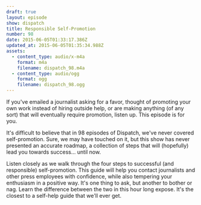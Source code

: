 ```yaml
---
draft: true
layout: episode
show: dispatch
title: Responsible Self-Promotion
number: 98
date: 2015-06-05T01:33:17.386Z
updated_at: 2015-06-05T01:35:34.988Z
assets:
  - content_type: audio/x-m4a
    format: m4a
    filename: dispatch_98.m4a
  - content_type: audio/ogg
    format: ogg
    filename: dispatch_98.ogg
---
```

If you've emailed a journalist asking for a favor, thought of promoting your own work instead of hiring outside help, or are making anything (of any sort) that will eventually require promotion, listen up. This episode is for you.

It's difficult to believe that in 98 episodes of Dispatch, we've never covered self-promotion. Sure, we may have touched on it, but this show has never presented an accurate roadmap, a collection of steps that will (hopefully) lead you towards success... until now.

Listen closely as we walk through the four steps to successful (and responsible) self-promotion. This guide will help you contact journalists and other press employees with confidence, while also tempering your enthusiasm in a positive way. It's one thing to ask, but another to bother or nag. Learn the difference between the two in this hour long expose. It's the closest to a self-help guide that we'll ever get.